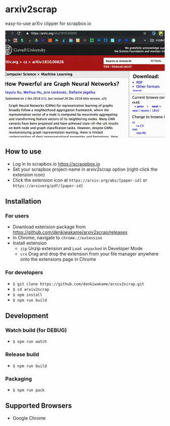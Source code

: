 # arxiv2scrap
easy-to-use arXiv clipper for scrapbox.io

![DEMO](doc/demo.gif)

## How to use
- Log in to scrapbox.io https://scraopbox.io
- Set your scrapbox project-name in arxiv2scrap option (right-click the extension icon)
- Click the extension icon at `https://arxiv.org/abs/[paper-id]` or `https://arxivorg/pdf/[paper-id]`

## Installation

### For users
- Download extension package from https://github.com/denkiwakame/arxiv2scrap/releases
- In Chrome, navigate to `chrome://extension`
- Install extension
  - `zip` Unzip extension and `Load unpacked` in Developer Mode
  - `crx` Drag and drop the extension from your file manager anywhere onto the extensions page in Chrome

### For developers
- `$ git clone https://github.com/denkiwakame/arxiv2scrap.git`
- `$ cd arxiv2scrap`
- `$ npm install`
- `$ npm run build`

## Development

### Watch build (for DEBUG)
- `$ npm run watch`

### Release build
- `$ npm run build`

### Packaging
- `$ npm run pack`

## Supported Browsers
- Google Chrome
